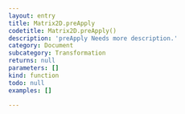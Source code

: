 ```yaml
---
layout: entry
title: Matrix2D.preApply
codetitle: Matrix2D.preApply()
description: 'preApply Needs more description.'
category: Document
subcategory: Transformation
returns: null
parameters: []
kind: function
todo: null
examples: []

---
```

